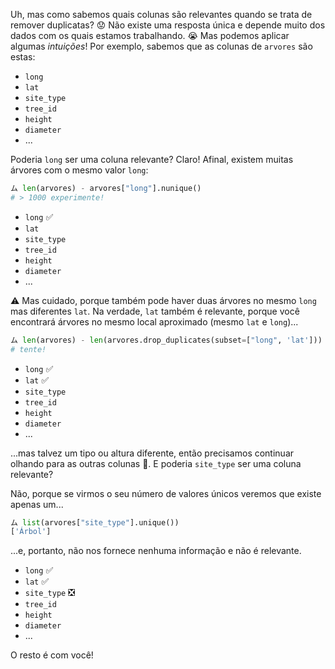 Uh, mas como sabemos quais colunas são relevantes quando se trata de remover duplicatas? 😟 Não existe uma resposta única e depende muito dos dados com os quais estamos trabalhando. 😭 Mas podemos aplicar algumas _intuições_! Por exemplo, sabemos que as colunas de `arvores` são estas:

* `long`
* `lat`
* `site_type`
* `tree_id`
* `height`
* `diameter`
* ...

Poderia `long` ser uma coluna relevante? Claro! Afinal, existem muitas árvores com o mesmo valor `long`:

```python
ム len(arvores) - arvores["long"].nunique()
# > 1000 experimente!
```

* `long` :white_check_mark:
* `lat`
* `site_type`
* `tree_id`
* `height`
* `diameter`
* ...


⚠️ Mas cuidado, porque também pode haver duas árvores no mesmo `long` mas diferentes `lat`. Na verdade, `lat` também é relevante, porque você encontrará árvores no mesmo local aproximado (mesmo `lat` e `long`)...

```python
ム len(arvores) - len(arvores.drop_duplicates(subset=["long", 'lat']))
# tente!
```

* `long` :white_check_mark:
* `lat` :white_check_mark:
* `site_type`
* `tree_id`
* `height`
* `diameter`
* ...


...mas talvez um tipo ou altura diferente, então precisamos continuar olhando para as outras colunas 🤷. E poderia `site_type` ser uma coluna relevante?

Não, porque se virmos o seu número de valores únicos veremos que existe apenas um...

```python
ム list(arvores["site_type"].unique())
['Árbol']
```

...e, portanto, não nos fornece nenhuma informação e não é relevante.

* `long` :white_check_mark:
* `lat` :white_check_mark:
* `site_type` :negative_squared_cross_mark:
* `tree_id`
* `height`
* `diameter`
* ...


O resto é com você!